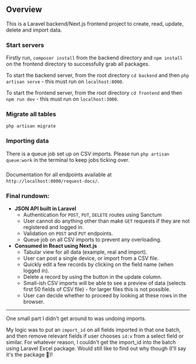 ## Overview

This is a Laravel backend/Next.js frontend project to create, read, update, delete and import data.

### Start servers

Firstly run, `composer install` from the backend directory and `npm install` on the frontend directory to successfully grab all packages.

To start the backend server, from the root directory `cd backend` and then `php artisan serve` - this must run on `localhost:8000`.

To start the frontend server, from the root directory `cd frontend` and then `npm run dev` - this must run on `localhost:3000`.

### Migrate all tables

`php artisan migrate`

### Importing data

There is a queue job set up on CSV imports. Please run `php artisan queue:work` in the terminal to keep jobs ticking over.

###

Documentation for all endpoints available at `http://localhost:8000/request-docs/`.

### Final rundown:

- <strong>JSON API built in Laravel</strong>
  - Authentication for `POST`, `PUT`, `DELETE` routes using Sanctum
  - User cannot do anything other than make `GET` requests if they are not registered and logged in.
  - Validation on `POST` and `PUT` endpoints.
  - Queue job on all CSV imports to prevent any overloading.
- <strong>Consumed in React using Next.js</strong>
  - Tabular view for all data (example, real and import).
  - User can post a single device, or import from a CSV file.
  - Quickly edit a few records by clicking on the field name (when logged in).
  - Delete a record by using the button in the update column.
  - Small-ish CSV imports will be able to see a preview of data (selects first 50 fields of CSV file) - for larger files this is not possible.
  - User can decide whether to proceed by looking at these rows in the browser.

<hr>
    
One small part I didn't get around to was undoing imports.

My logic was to put an `import_id` on all fields imported in that one batch, and then remove relevant fields if user chooses `id:x` from a select field or similar. For whatever reason, I couldn't get the import_id into the batch using Laravel Excel package. Would still like to find out why though (I'll say it's the package 🤣)!
